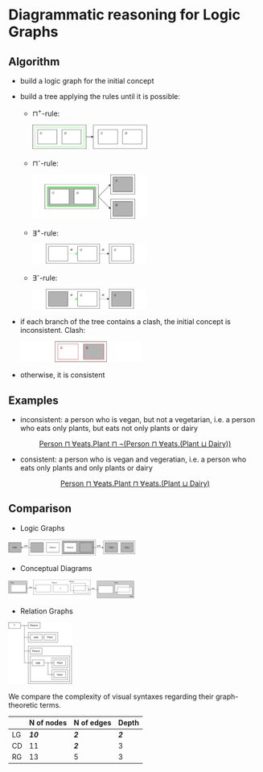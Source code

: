 # Diagrammatic reasoning for Logic Graphs

## Algorithm

- build a logic graph for the initial concept
- build a tree applying the rules until it is possible:
  - ⊓<sup>+</sup>-rule:

    <img src="rules/rule1.png"  width="50%" height="50%">
  - ⊓<sup>-</sup>-rule:

    <img src="rules/rule2.png"  width="50%" height="50%">
  - ∃<sup>+</sup>-rule:

    <img src="rules/rule3.png"  width="50%" height="50%">
  - ∃<sup>-</sup>-rule:

    <img src="rules/rule4.png"  width="50%" height="50%">
- if each branch of the tree contains a clash, the initial concept is inconsistent. Clash:

  <img src="rules/clash.png"  width="50%" height="50%">
- otherwise, it is consistent

## Examples

- inconsistent: a person who is vegan, but not a vegetarian, i.e. a person who eats only plants, but eats not only plants or dairy
<p align="center"><a href="inconsistent/inconsistent1.html">Person ⊓ ∀eats.Plant ⊓ ¬(Person ⊓ ∀eats.(Plant ⊔ Dairy))</a></p>

- consistent: a person who is vegan and vegeratian, i.e. a person who eats only plants and only plants or dairy
<p align="center"><a href="consistent/consistent1.html">Person ⊓ ∀eats.Plant ⊓ ∀eats.(Plant ⊔ Dairy)</a></p>

## Comparison
- Logic Graphs
<img src="comparison/LG.png"  width="50%" height="50%">

- Conceptual Diagrams
<img src="comparison/CD.png"  width="50%" height="50%">

- Relation Graphs
<img src="comparison/RG.png"  width="25%" height="25%">

We compare the complexity of visual syntaxes regarding their graph-theoretic terms.

|    | N of nodes | N of edges | Depth |
| -- | ---------- | ---------- | ----- |
| LG | **_10_** | **_2_** | **_2_** |
| CD | 11 | **_2_** | 3 |
| RG | 13 | 5 | 3 |
